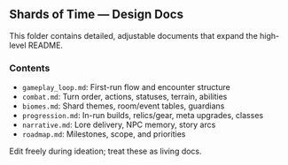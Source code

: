 ## Shards of Time — Design Docs

This folder contains detailed, adjustable documents that expand the high-level README.

### Contents
- `gameplay_loop.md`: First-run flow and encounter structure
- `combat.md`: Turn order, actions, statuses, terrain, abilities
- `biomes.md`: Shard themes, room/event tables, guardians
- `progression.md`: In-run builds, relics/gear, meta upgrades, classes
- `narrative.md`: Lore delivery, NPC memory, story arcs
- `roadmap.md`: Milestones, scope, and priorities

Edit freely during ideation; treat these as living docs.


